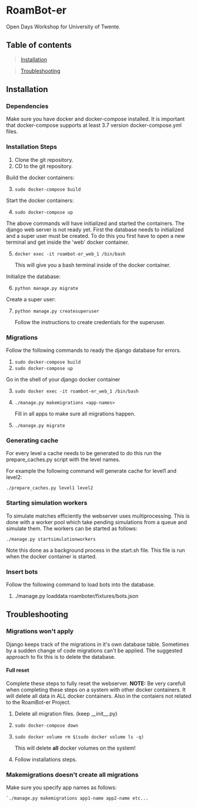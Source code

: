# RoamBot-er
Open Days Workshop for University of Twente. 

## Table of contents
>[Installation](#installation)

>[Troubleshooting](#troubleshooting)

## Installation 

### Dependencies
Make sure you have docker and docker-compose installed. It is important that docker-compose supports at least 3.7 version docker-compose.yml files.

### Installation Steps

1. Clone the git repository.
2. CD to the git repository. 

Build the docker containers:

3. `sudo docker-compose build` 

Start the docker containers:

4. `sudo docker-compose up`

The above commands will have initialized and started the containers. The django web server is not ready yet. First the database needs to initialized and a super user must be created. 
To do this you first have to open a new terminal and get inside the 'web' docker container.

5. `docker exec -it roambot-er_web_1 /bin/bash` 

   This will give you a bash terminal inside of the docker container.

Initialize the database:

6. `python manage.py migrate` 

Create a super user:

7. `python manage.py createsuperuser` 

   Follow the instructions to create credentials for the superuser.


### Migrations
Follow the following commands to ready the django database for errors.

1. `sudo docker-compose build`
2. `sudo docker-compose up`

Go in the shell of your django docker container 

3. `sudo docker exec -it roambot-er_web_1 /bin/bash`
4. `./manage.py makemigrations <app-names>`

   Fill in all apps to make sure all migrations happen.

5. `./manage.py migrate`

### Generating cache
For every level a cache needs to be generated to do this run the prepare\_caches.py script with the level names.

For example the following command will generate cache for level1 and level2:

`./prepare_caches.py level1 level2`

### Starting simulation workers
To simulate matches efficiently the webserver uses multiprocessing.
This is done with a worker pool which take pending simulations from a queue and simulate them.
The workers can be started as follows:

`./manage.py startsimulationworkers`

Note this done as a background process in the start.sh file.
This file is run when the docker container is started.


### Insert bots
Follow the following command to load bots into the database.

1. ./manage.py loaddata roamboter/fixtures/bots.json

## Troubleshooting

### Migrations won't apply
Django keeps track of the migrations in it's own database table. 
Sometimes by a sudden change of code migrations can't be applied.
The suggested approach to fix this is to delete the database.

#### Full reset
Complete these steps to fully reset the webserver.
**NOTE:** Be very carefull when completing these steps on a system with other docker containers.
It will delete all data in ALL docker containers. 
Also in the contaiers not related to the RoamBot-er Project.

1.  Delete all migration files. (keep \_\_init\_\_.py)
2.  `sudo docker-compose down`
3.  `sudo docker volume rm $(sudo docker volume ls -q)`

    This will delete **all** docker volumes on the system!

4.  Follow installations steps. 

### Makemigrations doesn't create all migrations
Make sure you specify app names as follows:

    `./manage.py makemigrations app1-name app2-name etc...

